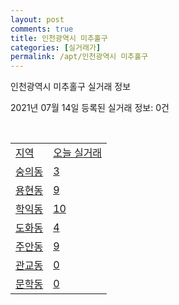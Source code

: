 ```yaml
---
layout: post
comments: true
title: 인천광역시 미추홀구
categories: [실거래가]
permalink: /apt/인천광역시 미추홀구
---
```


인천광역시 미추홀구 실거래 정보

2021년 07월 14일 등록된 실거래 정보: 0건

<script type="text/javascript">
  google.charts.load('current', {'packages':['corechart']});
  google.charts.setOnLoadCallback(drawChart);

  function drawChart() {
    var data = google.visualization.arrayToDataTable([['거래일', '매매', '전월세', '전매'], ['20-07', 218, 215, 53], ['20-08', 298, 266, 72], ['20-09', 294, 232, 50], ['20-10', 327, 248, 78], ['20-11', 335, 234, 112], ['20-12', 402, 276, 128], ['21-01', 406, 307, 155], ['21-02', 441, 314, 152], ['21-03', 618, 353, 141], ['21-04', 529, 296, 141], ['21-05', 498, 280, 214], ['21-06', 352, 201, 112], ['21-07', 45, 50, 8]]);

    var options = {
      title: '최근 1년간 유형별 거래량 추이',
      legend: { position: 'bottom' }
    };

    var chart = new google.visualization.LineChart(document.getElementById('columnchart_material'));
    chart.draw(data, (options));
  }
</script>

<div id="columnchart_material" style="width: 95%; margin-left: -35px"></div>
<br>
<table class="sortable">
  <tr>
    <td><a href="#">지역</a></td>
    <td><a href="#">오늘 실거래</a></td>
  </tr>

  
  <tr class="item">
    <td><a href="인천광역시 미추홀구 숭의동">숭의동</a></td>
    <td><a href="인천광역시 미추홀구 숭의동">3</a></td>
  </tr>
    

  <tr class="item">
    <td><a href="인천광역시 미추홀구 용현동">용현동</a></td>
    <td><a href="인천광역시 미추홀구 용현동">9</a></td>
  </tr>
    

  <tr class="item">
    <td><a href="인천광역시 미추홀구 학익동">학익동</a></td>
    <td><a href="인천광역시 미추홀구 학익동">10</a></td>
  </tr>
    

  <tr class="item">
    <td><a href="인천광역시 미추홀구 도화동">도화동</a></td>
    <td><a href="인천광역시 미추홀구 도화동">4</a></td>
  </tr>
    

  <tr class="item">
    <td><a href="인천광역시 미추홀구 주안동">주안동</a></td>
    <td><a href="인천광역시 미추홀구 주안동">9</a></td>
  </tr>
    

  <tr class="item">
    <td><a href="인천광역시 미추홀구 관교동">관교동</a></td>
    <td><a href="인천광역시 미추홀구 관교동">0</a></td>
  </tr>
    

  <tr class="item">
    <td><a href="인천광역시 미추홀구 문학동">문학동</a></td>
    <td><a href="인천광역시 미추홀구 문학동">0</a></td>
  </tr>
    


</table>


    